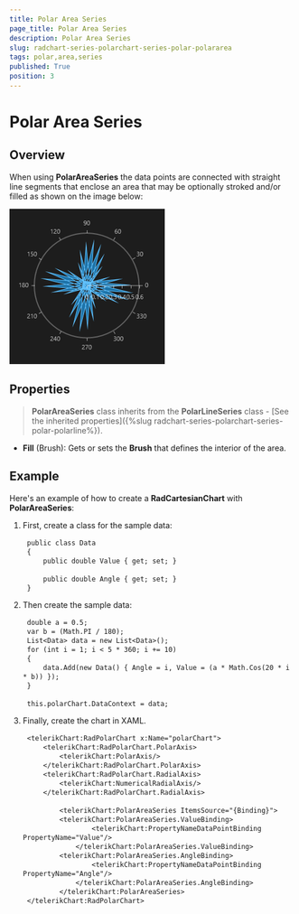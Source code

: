 ```yaml
---
title: Polar Area Series
page_title: Polar Area Series
description: Polar Area Series
slug: radchart-series-polarchart-series-polar-polararea
tags: polar,area,series
published: True
position: 3
---
```


# Polar Area Series



## Overview

When using **PolarAreaSeries** the data points are connected with straight line segments that enclose an area that may be optionally stroked and/or filled as shown on the image below:

![Polar Area Series](images/PolarAreaSeries.png)

## Properties

>**PolarAreaSeries** class inherits from the **PolarLineSeries** class -
[See the inherited properties]({%slug radchart-series-polarchart-series-polar-polarline%}).

* **Fill** (Brush): Gets or sets the **Brush** that defines the interior of the area.

## Example

Here's an example of how to create a **RadCartesianChart** with **PolarAreaSeries**:

1. First, create a class for the sample data:

		public class Data
		{
			public double Value { get; set; }
		
			public double Angle { get; set; }
		}

1. Then create the sample data:

		double a = 0.5;
		var b = (Math.PI / 180);
		List<Data> data = new List<Data>();
		for (int i = 1; i < 5 * 360; i += 10)
		{
			data.Add(new Data() { Angle = i, Value = (a * Math.Cos(20 * i * b)) });
		}
		
		this.polarChart.DataContext = data;

1. Finally, create the chart in XAML.

		<telerikChart:RadPolarChart x:Name="polarChart">
		    <telerikChart:RadPolarChart.PolarAxis>
		        <telerikChart:PolarAxis/>
		    </telerikChart:RadPolarChart.PolarAxis>
		    <telerikChart:RadPolarChart.RadialAxis>
		        <telerikChart:NumericalRadialAxis/>
		    </telerikChart:RadPolarChart.RadialAxis>
		
		        <telerikChart:PolarAreaSeries ItemsSource="{Binding}">
		        <telerikChart:PolarAreaSeries.ValueBinding>
		                <telerikChart:PropertyNameDataPointBinding PropertyName="Value"/>
		            </telerikChart:PolarAreaSeries.ValueBinding>
		        <telerikChart:PolarAreaSeries.AngleBinding>
		                <telerikChart:PropertyNameDataPointBinding PropertyName="Angle"/>
		            </telerikChart:PolarAreaSeries.AngleBinding>
		        </telerikChart:PolarAreaSeries>
		</telerikChart:RadPolarChart>